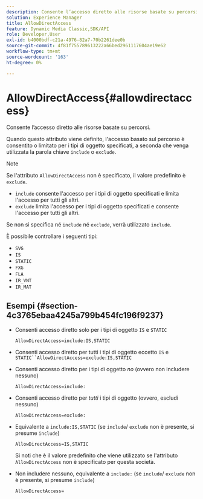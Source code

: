 ```yaml
---
description: Consente l’accesso diretto alle risorse basate su percorsi.
solution: Experience Manager
title: AllowDirectAccess
feature: Dynamic Media Classic,SDK/API
role: Developer,User
exl-id: b4000bdf-c21a-4976-82a7-70b2261dee0b
source-git-commit: 4f81f755789613222a66bed2961117604ae19e62
workflow-type: tm+mt
source-wordcount: '163'
ht-degree: 0%

---
```


# AllowDirectAccess{#allowdirectaccess}

Consente l’accesso diretto alle risorse basate su percorsi.

Quando questo attributo viene definito, l&#39;accesso basato sul percorso è consentito o limitato per i tipi di oggetto specificati, a seconda che venga utilizzata la parola chiave `include` o `exclude`.

>[!NOTE]
>
>Se l&#39;attributo `AllowDirectAccess` non è specificato, il valore predefinito è `exclude`.

* `include` consente l&#39;accesso per i tipi di oggetto specificati e limita l&#39;accesso per tutti gli altri.
* `exclude` limita l&#39;accesso per i tipi di oggetto specificati e consente l&#39;accesso per tutti gli altri.

Se non si specifica né `include` né `exclude`, verrà utilizzato `include`.

È possibile controllare i seguenti tipi:

* `SVG`
* `IS`
* `STATIC`
* `FXG`
* `FLA`
* `IR_VNT`
* `IR_MAT`

## Esempi {#section-4c3765ebaa4245a799b454fc196f9237}

* Consenti accesso diretto solo per i tipi di oggetto `IS` e `STATIC`

  `AllowDirectAccess=include:IS,STATIC`

* Consenti accesso diretto per tutti i tipi di oggetto eccetto `IS` e `STATIC``AllowDirectAccess=exclude:IS,STATIC`

* Consenti accesso diretto per i tipi di oggetto *no* (ovvero non includere nessuno)

  `AllowDirectAccess=include:`

* Consenti accesso diretto per *tutti* i tipi di oggetto (ovvero, escludi nessuno)

  `AllowDirectAccess=exclude:`

* Equivalente a `include:IS,STATIC` (se `include`/ `exclude` non è presente, si presume `include`)

  `AllowDirectAccess=IS,STATIC`

  Si noti che è il valore predefinito che viene utilizzato se l&#39;attributo `AllowDirectAccess` non è specificato per questa società.

* Non includere nessuno, equivalente a `include:` (se `include`/ `exclude` non è presente, si presume `include`)

  `AllowDirectAccess=`
